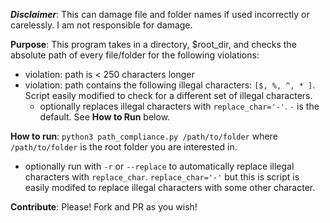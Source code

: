 ***Disclaimer***: This can damage file and folder names if used incorrectly or carelessly. I am not responsible for damage.

**Purpose**: This program takes in a directory, $root_dir, and checks the absolute path of every file/folder for the following violations:
- violation: path is < 250 characters longer
- violation: path contains the following illegal characters: `[$, %, ^, * ]`. Script easily modified to check for a different set of illegal characters.
  - optionally replaces illegal characters with `replace_char='-'`. `-` is the default. See **How to Run** below.

**How to run**: `python3 path_compliance.py /path/to/folder` where `/path/to/folder` is the root folder you are interested in.
- optionally run with `-r` or `--replace` to automatically replace illegal characters with `replace_char`. `replace_char='-'` but this is script is easily modifed to replace illegal characters with some other character.

**Contribute**: Please! Fork and PR as you wish! 
